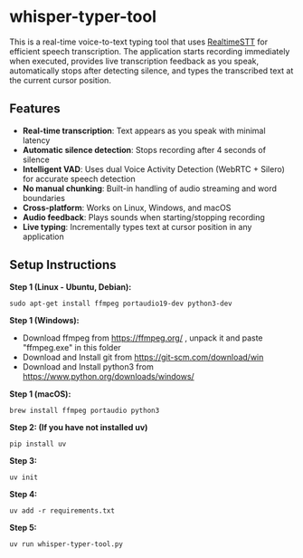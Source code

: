 # whisper-typer-tool

This is a real-time voice-to-text typing tool that uses [RealtimeSTT](https://github.com/KoljaB/RealtimeSTT) for efficient speech transcription. The application starts recording immediately when executed, provides live transcription feedback as you speak, automatically stops after detecting silence, and types the transcribed text at the current cursor position.

## Features

- **Real-time transcription**: Text appears as you speak with minimal latency
- **Automatic silence detection**: Stops recording after 4 seconds of silence
- **Intelligent VAD**: Uses dual Voice Activity Detection (WebRTC + Silero) for accurate speech detection
- **No manual chunking**: Built-in handling of audio streaming and word boundaries
- **Cross-platform**: Works on Linux, Windows, and macOS
- **Audio feedback**: Plays sounds when starting/stopping recording
- **Live typing**: Incrementally types text at cursor position in any application

## Setup Instructions

**Step 1 (Linux - Ubuntu, Debian):**

    sudo apt-get install ffmpeg portaudio19-dev python3-dev

**Step 1 (Windows):**

- Download ffmpeg from https://ffmpeg.org/ , unpack it and paste "ffmpeg.exe" in this folder
- Download and Install git from https://git-scm.com/download/win
- Download and Install python3 from https://www.python.org/downloads/windows/

**Step 1 (macOS):**

    brew install ffmpeg portaudio python3

**Step 2: (If you have not installed uv)**

```
pip install uv
```

**Step 3:**

    uv init

**Step 4:**

    uv add -r requirements.txt

**Step 5:**

    uv run whisper-typer-tool.py

